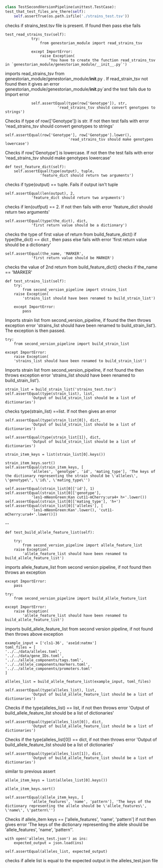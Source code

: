 

```python
class TestSecondVersionPipeline(unittest.TestCase):
test_that_test_files_are_there(self):
    self.assertTrue(os.path.isfile('./strains_test.tsv'))
```
checks if strains_test.tsv file is present. If found then pass else fails

```
test_read_strains_tsv(self):
            try:
                from genestorian_module import read_strains_tsv

            except ImportError:
                raise Exception(
                    'You have to create the function read_strains_tsv in `genestorian_module/genestorian_module/__init__.py`') 
```
imports read_strains_tsv from genestorian_module/genestorian_module/__init__.py .  If read_strain_tsv not found then it gives an error genestorian_module/genestorian_module/__init__.py`and the test fails due to Import error
```
            self.assertEqual(type(row['Genotype']), str,
                        'read_strains_tsv should convert genotypes to strings') 
```
Checks if type of row(['Genotype']) is str. If not then test fails with error 'read_strains_tsv should convert genotypes to strings'

```
self.assertEqual(row['Genotype'], row['Genotype'].lower(),
                             'read_strains_tsv should make genotypes lowercase') 
```
Checks if row['Genotype'] is lowercase. If not then the test fails with error 'read_strains_tsv should make genotypes lowercase'

```
def test_feature_dict(self):
    self.assertEqual(type(output), tuple,
                'feature_dict should return two arguments') 
```
checks if type(output) == tuple. Fails if output isn't tuple

```
self.assertEqual(len(output), 2,
            'feature_dict should return two arguments') 
```

checks if len(outfput) == 2. If not then fails with error 'feature_dict should return two arguments'
```
self.assertEqual(type(the_dict), dict,
            'first return value should be a dictionary') 
```
checks the type of first value of return from build_feature_dict()
if type(the_dict) == dict , then pass else fails with error 'first return value should be a dictionary'

```
self.assertEqual(the_name, 'MARKER',
            'first return value should be MARKER')
```
checks the value of 2nd return from build_feature_dict()
checks if the_name == 'MARKER' 

```
def test_strains_list(self):
    try:
        from second_version_pipeline import strains_list
    raise Exception(
        'strains_list should have been renamed to build_strain_list')
        
    except ImportError:
        pass
```
Imports strain list from second_version_pipeline, if found the then throws exception error 'strains_list should have been renamed to build_strain_list'). The exception is then passed.

    try:
        from second_version_pipeline import build_strain_list

    except ImportError:
        raise Exception(
        'strains_list should have been renamed to build_strain_list')
Imports strain list from second_version_pipeline, if not found the then throws exception error 'strains_list should have been renamed to build_strain_list'). 

    strain_list = build_strain_list('strains_test.tsv')
    self.assertEqual(type(strain_list), list,
                'Output of build_strain_list should be a list of dictionaries')
checks type(strain_list) ==list. If not then gives an error 

    self.assertEqual(type(strain_list[0]), dict,
                'Output of build_strain_list should be a list of dictionaries')

    self.assertEqual(type(strain_list[1]), dict,
                'Output of build_strain_list should be a list of dictionaries')

    strain_item_keys = list(strain_list[0].keys())

    strain_item_keys.sort()
    self.assertEqual(strain_item_keys, [
                'alleles', 'genotype', 'id', 'mating_type'], 'The keys of the dictionary representing the strain should be \'alleles\', \'genotype\', \'id\', \'mating_type\'')

    self.assertEqual(strain_list[0]['id'], 1)
    self.assertEqual(strain_list[0]['genotype'],
                'les1-mNeonGreen:Kan cut11-mCherry:ura4+ h+'.lower())
    self.assertEqual(strain_list[0]['mating_type'], 'h+')
    self.assertEqual(strain_list[0]['alleles'], [
                'les1-mNeonGreen:Kan'.lower(), 'cut11-mCherry:ura4+'.lower()])

--

    def test_build_allele_feature_list(self):

        try:
            from second_version_pipeline import allele_feature_list
        raise Exception(
            'allele_feature_list should have been renamed to build_allele_feature_list')

imports allele_feature_list from second version pipeline, if not found then throws an exception

    except ImportError:
        pass

    try:
        from second_version_pipeline import build_allele_feature_list

    except ImportError:
        raise Exception(
            'allele_feature_list should have been renamed to build_allele_feature_list')

imports build_allele_feature_list from second version pipeline, if not found then throws above exception

    example_input = ['cls1-36', 'ase1d:natmx']
    toml_files = [
    '../../data/alleles.toml',
    '../../data/gene_IDs.toml',
    '../../allele_components/tags.toml',
    '../../allele_components/markers.toml',
    '../../allele_components/promoters.toml'
    ]

    alleles_list = build_allele_feature_list(example_input, toml_files)

    self.assertEqual(type(alleles_list), list,
                'Output of build_allele_feature_list should be a list of dictionaries')

Checks if the type(alleles_list) == list, if not then throws error 'Output of build_allele_feature_list should be a list of dictionaries'


    self.assertEqual(type(alleles_list[0]), dict,
                'Output of build_allele_feature_list should be a list of dictionaries')

Checks if the type(alleles_list[0]) == dict, if not then throws error 'Output of build_allele_feature_list should be a list of dictionaries'


    self.assertEqual(type(alleles_list[1]), dict,
                'Output of build_allele_feature_list should be a list of dictionaries')
similar to previous assert 

    allele_item_keys = list(alleles_list[0].keys())

    allele_item_keys.sort()

    self.assertEqual(allele_item_keys, [
                'allele_features', 'name', 'pattern'], 'The keys of the dictionary representing the allele should be \'allele_features\', \'name\', \'pattern\'')
Checks if allele_item keys == ['allele_features', 'name', 'pattern'] if not then gives error 'The keys of the dictionary representing the allele should be 'allele_features', 'name', 'pattern''.

    with open('alleles_test.json') as ins:
        expected_output = json.load(ins)

    self.assertEqual(alleles_list, expected_output)

checks if allele list is equal to the expected output in the alleles_test.json file
